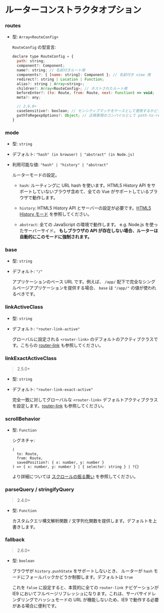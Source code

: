 # ルーターコンストラクタオプション

### routes

- 型: `Array<RouteConfig>`

  `RouteConfig` の型宣言:

  ``` js
  declare type RouteConfig = {
    path: string;
    component?: Component;
    name?: string; // 名前付きルート用
    components?: { [name: string]: Component }; // 名前付き view 用
    redirect?: string | Location | Function;
    alias?: string | Array<string>;
    children?: Array<RouteConfig>; // ネストされたルート用
    beforeEnter?: (to: Route, from: Route, next: Function) => void;
    meta?: any;

    // 2.6.0+
    caseSensitive?: boolean; // センシティブマッチをケースとして使用するかどうか? (デフォルト: false)
    pathToRegexpOptions?: Object; // 正規表現のコンパイルとして path-to-regexp オプション
  }
  ```

### mode

- 型: `string`

- デフォルト: `"hash" (in browser) | "abstract" (in Node.js)`

- 利用可能な値: `"hash" | "history" | "abstract"`

  ルーターモードの設定。

  - `hash`: ルーティングに URL hash を使います。HTML5 History API をサポートしていないブラウザ含めて、全ての Vue がサポートしているブラウザで動作します。

  - `history`: HTML5 History API とサーバーの設定が必要です。[HTML5 History モード](../essentials/history-mode.md) を参照してください。

  - `abstract`: 全ての JavaScript の環境で動作します。 e.g. Node.js を使ったサーバーサイド。 **もしブラウザの API が存在しない場合、ルーターは自動的にこのモードに強制されます。**

### base

- 型: `string`

- デフォルト: `"/"`

  アプリケーションのベース URL です。例えば、 `/app/` 配下で完全なシングルページアプリケーションを提供する場合、 `base` は `"/app/"` の値が使われるべきです。

### linkActiveClass

- 型: `string`

- デフォルト: `"router-link-active"`

  グローバルに設定される `<router-link>` のデフォルトのアクティブクラスです。こちらの [router-link](router-link.md) も参照してください。

### linkExactActiveClass

> 2.5.0+

- 型: `string`

- デフォルト: `"router-link-exact-active"`

  完全一致に対してグローバルな `<router-link>` デフォルトアクティブクラスを設定します。[router-link](router-link.md) も参照してください。

### scrollBehavior

- 型: `Function`

  シグネチャ:

  ```
  (
    to: Route,
    from: Route,
    savedPosition?: { x: number, y: number }
  ) => { x: number, y: number } | { selector: string } | ?{}
  ```

  より詳細については [スクロールの振る舞い](../advanced/scroll-behavior.md) を参照してください。

### parseQuery / stringifyQuery

> 2.4.0+

- 型: `Function`

  カスタムクエリ構文解析関数 / 文字列化関数を提供します。デフォルトを上書きします。

### fallback

> 2.6.0+

- 型: `boolean`

  ブラウザが `history.pushState` をサポートしないとき、 ルーターが `hash` モードにフォールバックかどうか制御します。デフォルトは `true`

  これを `false` に設定すると、本質的に全ての `router-link` ナビゲーションが IE9 においてフルページリフレッシュになります。これは、サーバサイドレンダリングでハッシュモードの URL が機能しないため、IE9 で動作する必要がある場合に便利です。
